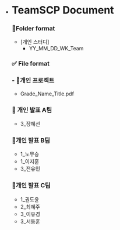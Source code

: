 - # TeamSCP Document


  ### 📁Folder format

  - [개인 스터디]
      - YY_MM_DD_WK_Team
  ### ✅ File format

  ### - 📕개인 프로젝트
   - Grade_Name_Title.pdf 

  ### 📙 개인 발표 A팀
  - 3_장혜선
 
  ### 📙개인 발표 B팀
  - 1_노무승
  - 1_이지훈
  - 3_전유민

  ### 📙개인 발표 C팀
  - 1_권도윤
  - 2_최혜주
  - 3_이유경
  - 3_서동훈
